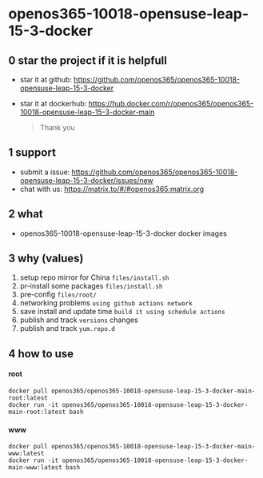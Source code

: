 # openos365-10018-opensuse-leap-15-3-docker

## 0 star the project if it is helpfull

* star it at github: https://github.com/openos365/openos365-10018-opensuse-leap-15-3-docker
* star it at dockerhub: https://hub.docker.com/r/openos365/openos365-10018-opensuse-leap-15-3-docker-main

  > Thank you

## 1 support

* submit a issue: https://github.com/openos365/openos365-10018-opensuse-leap-15-3-docker/issues/new
* chat with us: https://matrix.to/#/#openos365:matrix.org

## 2 what

* openos365-10018-opensuse-leap-15-3-docker docker images
  
## 3 why (values)

1. setup repo mirror for China `files/install.sh`
1. pr-install some packages `files/install.sh`
1. pre-config `files/root/`
1. networking problems `using github actions network`
1. save install and update time `build it using schedule actions`
1. publish and track `versions` changes
1. publish and track `yum.repo.d`

## 4 how to use

#### root
```
docker pull openos365/openos365-10018-opensuse-leap-15-3-docker-main-root:latest
docker run -it openos365/openos365-10018-opensuse-leap-15-3-docker-main-root:latest bash
```
#### www

```
docker pull openos365/openos365-10018-opensuse-leap-15-3-docker-main-www:latest
docker run -it openos365/openos365-10018-opensuse-leap-15-3-docker-main-www:latest bash
```
